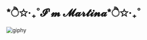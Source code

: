 <h1 align = "left"> *ੈ✩‧₊˚𝓘'𝓶 𝓜𝓪𝓻𝓽𝓲𝓷𝓪*ੈ✩‧₊˚ </h1>

![giphy](https://github.com/martigdf/martigdf/assets/115803827/52a27a6b-986e-413a-935d-70bcbc207326) 

<!--
**martigdf/martigdf** is a ✨ _special_ ✨ repository because its `README.md` (this file) appears on your GitHub profile.

Here are some ideas to get you started:

- 🔭 I’m currently working on ...
- 🌱 I’m currently learning ...
- 👯 I’m looking to collaborate on ...
- 🤔 I’m looking for help with ...
- 💬 Ask me about ...
- 📫 How to reach me: ...
- 😄 Pronouns: ...
- ⚡ Fun fact: ...
-->
